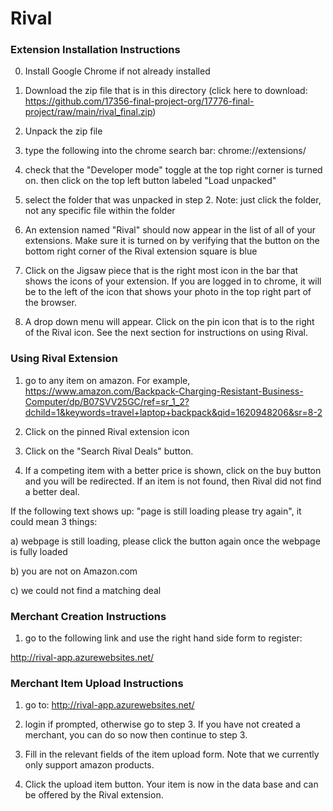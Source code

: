 # Rival

### Extension Installation Instructions

0) Install Google Chrome if not already installed

1) Download the zip file that is in this directory (click here to download: https://github.com/17356-final-project-org/17776-final-project/raw/main/rival_final.zip)

2) Unpack the zip file

3) type the following into the chrome search bar: chrome://extensions/

4) check that the "Developer mode" toggle at the top right corner is turned on. then click on the top left button labeled "Load unpacked"

5) select the folder that was unpacked in step 2. Note: just click the folder, not any specific file within the folder

6) An extension named "Rival" should now appear in the list of all of your extensions. Make sure it is turned on by verifying that the button on the bottom right corner of the Rival extension square is blue

7) Click on the Jigsaw piece that is the right most icon in the bar that shows the icons of your extension. If you are logged in to chrome, it will be to the left of the icon that shows your photo in the top right part of the browser. 

8) A drop down menu will appear. Click on the pin icon that is to the right of the Rival icon. See the next section for instructions on using Rival.



### Using Rival Extension

1) go to any item on amazon. For example, https://www.amazon.com/Backpack-Charging-Resistant-Business-Computer/dp/B07SVV25GC/ref=sr_1_2?dchild=1&keywords=travel+laptop+backpack&qid=1620948206&sr=8-2

2) Click on the pinned Rival extension icon

3) Click on the "Search Rival Deals" button. 

4) If a competing item with a better price is shown, click on the buy button and you will be redirected. If an item is not found, then Rival did not find a better deal.

If the following text shows up: "page is still loading please try again", it could mean 3 things:

a) webpage is still loading, please click the button again once the webpage is fully loaded

b) you are not on Amazon.com

c) we could not find a matching deal 



### Merchant Creation Instructions

1) go to the following link and use the right hand side form to register: 

http://rival-app.azurewebsites.net/



### Merchant Item Upload Instructions

1) go to: http://rival-app.azurewebsites.net/

2) login if prompted, otherwise go to step 3. If you have not created a merchant, you can do so now then continue to step 3.

3) Fill in the relevant fields of the item upload form. Note that we currently only support amazon products.

4) Click the upload item button. Your item is now in the data base and can be offered by the Rival extension.

